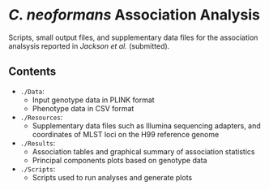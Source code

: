 # *C. neoformans* Association Analysis
Scripts, small output files, and supplementary data files for the association
analsysis reported in *Jackson et al.* (submitted).

## Contents
- `./Data`:
    - Input genotype data in PLINK format
    - Phenotype data in CSV format
- `./Resources`:
    - Supplementary data files such as Illumina sequencing adapters, and
      coordinates of MLST loci on the H99 reference genome
- `./Results`:
    - Association tables and graphical summary of association statistics
    - Principal components plots based on genotype data
- `./Scripts`:
    - Scripts used to run analyses and generate plots
